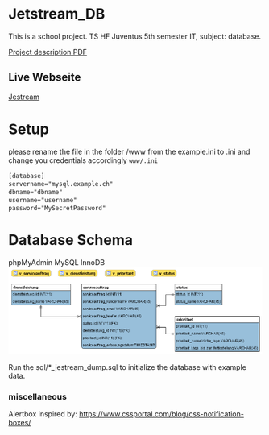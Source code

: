 # Jetstream_DB

This is a school project. TS HF Juventus 5th semester IT, subject: database.

 [Project description PDF](/PA-SkiService.pdf)
 
 ## Live Webseite
 
 [Jestream](https://www.jetstream.christianpetri.ch)
      
# Setup

please rename the file in the folder /www from the example.ini to .ini and change you credentials accordingly
``www/.ini``
```
[database]
servername="mysql.example.ch"
dbname="dbname"
username="username"
password="MySecretPassword"
```

# Database Schema
phpMyAdmin MySQL InnoDB
![JetstreamSchema](JetstreamSchema.png)  

Run the sql/*_jestream_dump.sql to initialize the database with example data.

### miscellaneous 
Alertbox inspired by:
https://www.cssportal.com/blog/css-notification-boxes/